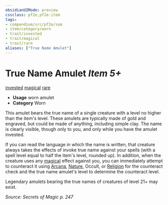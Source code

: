 ```yaml
---
obsidianUIMode: preview
cssclass: pf2e,pf2e-item
tags:
- compendium/src/pf2e/som
- item/category/worn
- trait/invested
- trait/magical
- trait/rare
aliases: ["True Name Amulet"]
---
```

# True Name Amulet *Item 5+*  
[invested](../../../rules/traits/invested.md)  [magical](../../../rules/traits/magical.md)  [rare](../../../rules/traits/rare.md)  

- **Usage** worn amulet
- **Category** Worn

This amulet bears the true name of a single creature with a level no higher than the item's level. These amulets are typically made of gold and engraved, but could be made of anything, including simple clay. The name is clearly visible, though only to you, and only while you have the amulet invested.

If you can read the language in which the name is written, that creature always takes the effects of invoke true name against your spells (with a spell level equal to half the item's level, rounded up). In addition, when the creature uses any [magical](../../../rules/traits/magical.md) effect against you, you can immediately attempt to counteract it using [Arcana](../../skills.md#Arcana), [Nature](../../skills.md#Nature), Occult, or [Religion](../../skills.md#Religion) for the counteract check and the true name amulet's level to determine the counteract level.

Legendary amulets bearing the true names of creatures of level 21+ may exist.

*Source: Secrets of Magic p. 247*